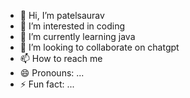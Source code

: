 - 👋 Hi, I’m patelsaurav
- 👀 I’m interested in coding
- 🌱 I’m currently learning java
- 💞️ I’m looking to collaborate on chatgpt
- 📫 How to reach me 
- 😄 Pronouns: ...
- ⚡ Fun fact: ...

<!---
saurav727767/saurav727767 is a ✨ special ✨ repository because its `README.md` (this file) appears on your GitHub profile.
You can click the Preview link to take a look at your changes.
--->
